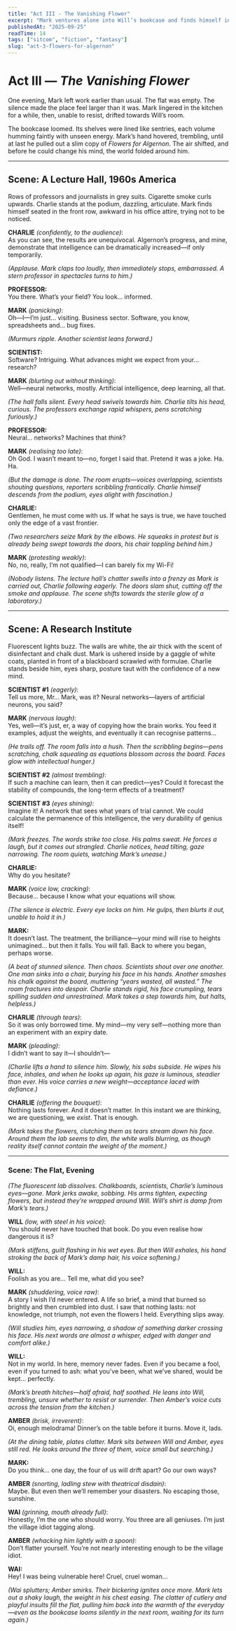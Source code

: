 ```yaml
---
title: "Act III - The Vanishing Flower"
excerpt: "Mark ventures alone into Will’s bookcase and finds himself in the world of Flowers for Algernon. A lecture hall, a laboratory, and finally a tearful return test his fears of intelligence, identity, and belonging."
publishedAt: "2025-09-25"
readTime: 14
tags: ["sitcom", "fiction", "fantasy"]
slug: "act-3-flowers-for-algernon"
---
```


# Act III — *The Vanishing Flower*

One evening, Mark left work earlier than usual. The flat was empty. The silence made the place feel larger than it was. Mark lingered in the kitchen for a while, then, unable to resist, drifted towards Will’s room.

The bookcase loomed. Its shelves were lined like sentries, each volume humming faintly with unseen energy. Mark’s hand hovered, trembling, until at last he pulled out a slim copy of *Flowers for Algernon*. The air shifted, and before he could change his mind, the world folded around him.

---

## Scene: A Lecture Hall, 1960s America

Rows of professors and journalists in grey suits. Cigarette smoke curls upwards. Charlie stands at the podium, dazzling, articulate. Mark finds himself seated in the front row, awkward in his office attire, trying not to be noticed.

**CHARLIE** *(confidently, to the audience)*:  
As you can see, the results are unequivocal. Algernon’s progress, and mine, demonstrate that intelligence can be dramatically increased—if only temporarily.

*(Applause. Mark claps too loudly, then immediately stops, embarrassed. A stern professor in spectacles turns to him.)*

**PROFESSOR:**  
You there. What’s your field? You look… informed.

**MARK** *(panicking)*:  
Oh—I—I’m just… visiting. Business sector. Software, you know, spreadsheets and… bug fixes.

*(Murmurs ripple. Another scientist leans forward.)*

**SCIENTIST:**  
Software? Intriguing. What advances might we expect from your… research?

**MARK** *(blurting out without thinking)*:  
Well—neural networks, mostly. Artificial intelligence, deep learning, all that.

*(The hall falls silent. Every head swivels towards him. Charlie tilts his head, curious. The professors exchange rapid whispers, pens scratching furiously.)*

**PROFESSOR:**  
Neural… networks? Machines that *think*?

**MARK** *(realising too late)*:  
Oh God. I wasn’t meant to—no, forget I said that. Pretend it was a joke. Ha. Ha.

*(But the damage is done. The room erupts—voices overlapping, scientists shouting questions, reporters scribbling frantically. Charlie himself descends from the podium, eyes alight with fascination.)*

**CHARLIE:**  
Gentlemen, he must come with us. If what he says is true, we have touched only the edge of a vast frontier.

*(Two researchers seize Mark by the elbows. He squeaks in protest but is already being swept towards the doors, his chair toppling behind him.)*

**MARK** *(protesting weakly)*:  
No, no, really, I’m not qualified—I can barely fix my Wi-Fi!

*(Nobody listens. The lecture hall’s chatter swells into a frenzy as Mark is carried out, Charlie following eagerly. The doors slam shut, cutting off the smoke and applause. The scene shifts towards the sterile glow of a laboratory.)*

---

## Scene: A Research Institute

Fluorescent lights buzz. The walls are white, the air thick with the scent of disinfectant and chalk dust. Mark is ushered inside by a gaggle of white coats, planted in front of a blackboard scrawled with formulae. Charlie stands beside him, eyes sharp, posture taut with the confidence of a new mind.

**SCIENTIST #1** *(eagerly)*:  
Tell us more, Mr… Mark, was it? Neural networks—layers of artificial neurons, you said?

**MARK** *(nervous laugh)*:  
Yes, well—it’s just, er, a way of copying how the brain works. You feed it examples, adjust the weights, and eventually it can recognise patterns…

*(He trails off. The room falls into a hush. Then the scribbling begins—pens scratching, chalk squealing as equations blossom across the board. Faces glow with intellectual hunger.)*

**SCIENTIST #2** *(almost trembling)*:  
If such a machine can learn, then it can predict—yes? Could it forecast the stability of compounds, the long-term effects of a treatment?

**SCIENTIST #3** *(eyes shining)*:  
Imagine it! A network that sees what years of trial cannot. We could calculate the permanence of this intelligence, the very durability of genius itself!

*(Mark freezes. The words strike too close. His palms sweat. He forces a laugh, but it comes out strangled. Charlie notices, head tilting, gaze narrowing. The room quiets, watching Mark’s unease.)*

**CHARLIE:**  
Why do you hesitate?

**MARK** *(voice low, cracking)*:  
Because… because I know what your equations will show.

*(The silence is electric. Every eye locks on him. He gulps, then blurts it out, unable to hold it in.)*

**MARK:**  
It doesn’t last. The treatment, the brilliance—your mind will rise to heights unimagined… but then it falls. You will fall. Back to where you began, perhaps worse.

*(A beat of stunned silence. Then chaos. Scientists shout over one another. One man sinks into a chair, burying his face in his hands. Another smashes his chalk against the board, muttering “years wasted, all wasted.” The room fractures into despair. Charlie stands rigid, his face crumpling, tears spilling sudden and unrestrained. Mark takes a step towards him, but halts, helpless.)*

**CHARLIE** *(through tears)*:  
So it was only borrowed time. My mind—my very self—nothing more than an experiment with an expiry date.

**MARK** *(pleading)*:  
I didn’t want to say it—I shouldn’t—

*(Charlie lifts a hand to silence him. Slowly, his sobs subside. He wipes his face, inhales, and when he looks up again, his gaze is luminous, steadier than ever. His voice carries a new weight—acceptance laced with defiance.)*

**CHARLIE** *(offering the bouquet)*:  
Nothing lasts forever. And it doesn’t matter. In this instant we are thinking, we are questioning, we *exist*. That is enough.

*(Mark takes the flowers, clutching them as tears stream down his face. Around them the lab seems to dim, the white walls blurring, as though reality itself cannot contain the weight of the moment.)*

---
### Scene: The Flat, Evening  

*(The fluorescent lab dissolves. Chalkboards, scientists, Charlie’s luminous eyes—gone. Mark jerks awake, sobbing. His arms tighten, expecting flowers, but instead they’re wrapped around Will. Will’s shirt is damp from Mark’s tears.)*  

**WILL** *(low, with steel in his voice)*:  
You should never have touched that book. Do you even realise how dangerous it is?  

*(Mark stiffens, guilt flashing in his wet eyes. But then Will exhales, his hand stroking the back of Mark’s damp hair, his voice softening.)*  

**WILL:**  
Foolish as you are… Tell me, what did you see?  

**MARK** *(shuddering, voice raw)*:  
A story I wish I’d never entered. A life so brief, a mind that burned so brightly and then crumbled into dust. I saw that nothing lasts: not knowledge, not triumph, not even the flowers I held. Everything slips away.  

*(Will studies him, eyes narrowing, a shadow of something darker crossing his face. His next words are almost a whisper, edged with danger and comfort alike.)*  

**WILL:**  
Not in my world. In here, memory never fades. Even if you became a fool, even if you turned to ash: what you’ve been, what we’ve shared, would be kept… perfectly.  

*(Mark’s breath hitches—half afraid, half soothed. He leans into Will, trembling, unsure whether to resist or surrender. Then Amber’s voice cuts across the tension from the kitchen.)*  

**AMBER** *(brisk, irreverent)*:  
Oi, enough melodrama! Dinner’s on the table before it burns. Move it, lads.  

*(At the dining table, plates clatter. Mark sits between Will and Amber, eyes still red. He looks around the three of them, voice small but searching.)*  

**MARK:**  
Do you think… one day, the four of us will drift apart? Go our own ways?  

**AMBER** *(snorting, ladling stew with theatrical disdain)*:  
Maybe. But even then we’ll remember your disasters. No escaping those, sunshine.  

**WAI** *(grinning, mouth already full)*:  
Honestly, I’m the one who should worry. You three are all geniuses. I’m just the village idiot tagging along.  

**AMBER** *(whacking him lightly with a spoon)*:  
Don’t flatter yourself. You’re not nearly interesting enough to be the village idiot.  

**WAI:**  
Hey! I was being vulnerable here! Cruel, cruel woman...  

*(Wai splutters; Amber smirks. Their bickering ignites once more. Mark lets out a shaky laugh, the weight in his chest easing. The clatter of cutlery and playful insults fill the flat, pulling him back into the warmth of the everyday—even as the bookcase looms silently in the next room, waiting for its turn again.)*  